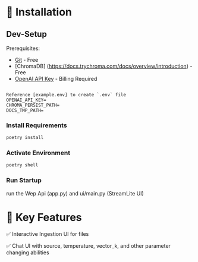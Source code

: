 </a>

<!-- *The LangChain Chatbot is an AI chat interface for the open-source library LangChain. It provides conversational answers to questions about vector ingested documents.* -->

# 🚀 Installation

## Dev-Setup
Prerequisites:
- [Git](https://git-scm.com/downloads) - Free
- [ChromaDB] (https://docs.trychroma.com/docs/overview/introduction) - Free
- [OpenAI API Key](https://platform.openai.com/account/api-keys) - Billing Required

```

Reference [example.env] to create `.env` file
OPENAI_API_KEY=
CHROMA_PERSIST_PATH=
DOCS_TMP_PATH=
```

### Install Requirements

```python
poetry install
```

### Activate Environment
```python
poetry shell
```

### Run Startup
run the Wep Api (app.py) and ui/main.py (StreamLite UI)

# 🔧 Key Features

✅ Interactive Ingestion UI for files 

✅ Chat UI with source, temperature, vector_k, and other parameter changing abilities

